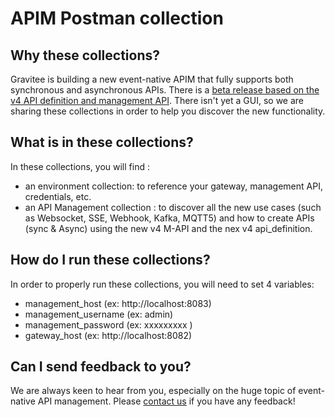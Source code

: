 # APIM Postman collection

## Why these collections? 

Gravitee is building a new event-native APIM that fully supports both synchronous and asynchronous APIs. There is a [beta release based on the v4 API definition and management API](http://docs.gravitee.io/apim/3.x/event_native_apim_introduction.html). There isn't yet a GUI, so we are sharing these collections in order to help you discover the new functionality.

## What is in these collections? 

In these collections, you will find : 
- an environment collection: to reference your gateway, management API, credentials, etc.
- an API Management collection : to discover all the new use cases (such as Websocket, SSE, Webhook, Kafka, MQTT5) and how to create APIs (sync & Async) using the new v4 M-API and the nex v4 api_definition.


## How do I run these collections? 

In order to properly run these collections, you will need to set 4 variables:
- management_host (ex: http://localhost:8083)
- management_username (ex: admin)
- management_password (ex: xxxxxxxxx )
- gateway_host (ex: http://localhost:8082)

## Can I send feedback to you?

We are always keen to hear from you, especially on the huge topic of event-native API management. Please [contact us](https://www.gravitee.io/contact-us) if you have any feedback!
